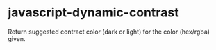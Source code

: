 # javascript-dynamic-contrast
Return suggested contract color (dark or light) for the color (hex/rgba) given.
